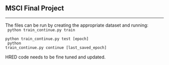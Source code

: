 <h2>MSCI Final Project</h2>
<hr>

The files can be run by creating the appropriate dataset and running:<br>
<code>
python train_continue.py train
</code><br>
<code>
python train_continue.py test [epoch]
</code><br>
<code>
python train_continue.py continue [last_saved_epoch]
</code><br>

HRED code needs to be fine tuned and updated.
